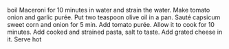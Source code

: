 boil Maceroni for 10 minutes in water and strain the water. 
Make tomato onion and garlic purée.
Put two teaspoon olive oil in a pan. Sauté capsicum sweet corn and onion for 5 min. 
Add tomato purée. Allow it to cook for 10 minutes.
Add cooked and strained pasta, salt to taste. Add grated cheese in it.
Serve hot